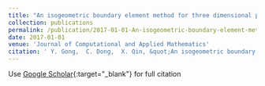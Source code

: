 ```yaml
---
title: "An isogeometric boundary element method for three dimensional potential problems"
collection: publications
permalink: /publication/2017-01-01-An-isogeometric-boundary-element-method-for-three-dimensional-potential-problems
date: 2017-01-01
venue: 'Journal of Computational and Applied Mathematics'
citation: ' Y. Gong,  C. Dong,  X. Qin, &quot;An isogeometric boundary element method for three dimensional potential problems.&quot; Journal of Computational and Applied Mathematics, 2017.'
---
```

Use [Google Scholar](https://scholar.google.com/scholar?q=An+isogeometric+boundary+element+method+for+three+dimensional+potential+problems){:target="_blank"} for full citation